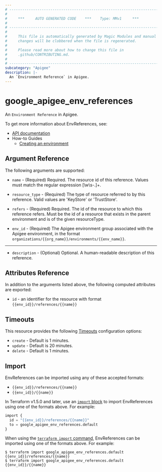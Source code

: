 ```yaml
---
# ----------------------------------------------------------------------------
#
#     ***     AUTO GENERATED CODE    ***    Type: MMv1     ***
#
# ----------------------------------------------------------------------------
#
#     This file is automatically generated by Magic Modules and manual
#     changes will be clobbered when the file is regenerated.
#
#     Please read more about how to change this file in
#     .github/CONTRIBUTING.md.
#
# ----------------------------------------------------------------------------
subcategory: "Apigee"
description: |-
  An `Environment Reference` in Apigee.
---
```


# google_apigee_env_references

An `Environment Reference` in Apigee.


To get more information about EnvReferences, see:

* [API documentation](https://cloud.google.com/apigee/docs/reference/apis/apigee/rest/v1/organizations.environments.references/create)
* How-to Guides
    * [Creating an environment](https://cloud.google.com/apigee/docs/api-platform/get-started/create-environment)


## Argument Reference

The following arguments are supported:


* `name` -
  (Required)
  Required. The resource id of this reference. Values must match the regular expression [\w\s-.]+.

* `resource_type` -
  (Required)
  The type of resource referred to by this reference. Valid values are 'KeyStore' or 'TrustStore'.

* `refers` -
  (Required)
  Required. The id of the resource to which this reference refers. Must be the id of a resource that exists in the parent environment and is of the given resourceType.

* `env_id` -
  (Required)
  The Apigee environment group associated with the Apigee environment,
  in the format `organizations/{{org_name}}/environments/{{env_name}}`.


- - -


* `description` -
  (Optional)
  Optional. A human-readable description of this reference.



## Attributes Reference

In addition to the arguments listed above, the following computed attributes are exported:

* `id` - an identifier for the resource with format `{{env_id}}/references/{{name}}`


## Timeouts

This resource provides the following
[Timeouts](https://developer.hashicorp.com/terraform/plugin/sdkv2/resources/retries-and-customizable-timeouts) configuration options:

- `create` - Default is 1 minutes.
- `update` - Default is 20 minutes.
- `delete` - Default is 1 minutes.

## Import


EnvReferences can be imported using any of these accepted formats:

* `{{env_id}}/references/{{name}}`
* `{{env_id}}/{{name}}`


In Terraform v1.5.0 and later, use an [`import` block](https://developer.hashicorp.com/terraform/language/import) to import EnvReferences using one of the formats above. For example:

```tf
import {
  id = "{{env_id}}/references/{{name}}"
  to = google_apigee_env_references.default
}
```

When using the [`terraform import` command](https://developer.hashicorp.com/terraform/cli/commands/import), EnvReferences can be imported using one of the formats above. For example:

```
$ terraform import google_apigee_env_references.default {{env_id}}/references/{{name}}
$ terraform import google_apigee_env_references.default {{env_id}}/{{name}}
```
